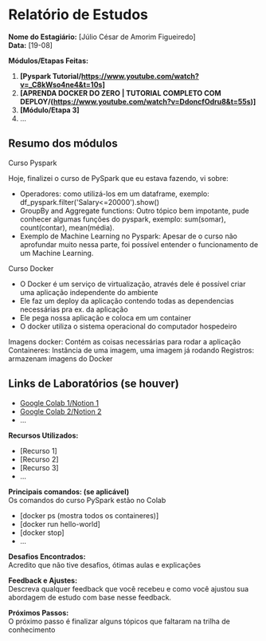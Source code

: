 # Relatório de Estudos

**Nome do Estagiário:** [Júlio César de Amorim Figueiredo]  
**Data:** [19-08]

**Módulos/Etapas Feitas:**  
1. **[Pyspark Tutorial/https://www.youtube.com/watch?v=_C8kWso4ne4&t=10s]**
2. **[APRENDA DOCKER DO ZERO | TUTORIAL COMPLETO COM DEPLOY/(https://www.youtube.com/watch?v=DdoncfOdru8&t=55s)]**
3. **[Módulo/Etapa 3]** 
4. ...

## Resumo dos módulos 

Curso Pyspark

Hoje, finalizei o curso de PySpark que eu estava fazendo, vi sobre:
- Operadores: como utilizá-los em um dataframe, exemplo: df_pyspark.filter('Salary<=20000').show()
- GroupBy and Aggregate functions: Outro tópico bem impotante, pude conhecer algumas funções do pyspark, exemplo: sum(somar), count(contar), mean(média).
- Exemplo de Machine Learning no Pyspark: Apesar de o curso não aprofundar muito nessa parte, foi possível entender o funcionamento de um Machine Learning.

Curso Docker

- O Docker é um serviço de virtualização, através dele é possível criar uma aplicação independente do ambiente
- Ele faz um deploy da aplicação contendo todas as dependencias necessárias pra ex. da aplicação
- Ele pega nossa aplicação e coloca em um container
- O docker utiliza o sistema operacional do computador hospedeiro

Imagens docker: Contém as coisas necessárias para rodar a aplicação
Containeres: Instância de uma imagem, uma imagem já rodando
Registros: armazenam imagens do Docker

## Links de Laboratórios (se houver)

- [Google Colab 1/Notion 1](https://colab.research.google.com/drive/1eRxh-PFCVCov1c5ioACiqRTGVBEQQltP?usp=sharing)
- [Google Colab 2/Notion 2](URL_do_Lab_2)
- ...

**Recursos Utilizados:**  
- [Recurso 1]
- [Recurso 2]
- [Recurso 3]
- ...

**Principais comandos: (se aplicável)**  
Os comandos do curso PySpark estão no Colab
- [docker ps (mostra todos os containeres)]
- [docker run hello-world]
- [docker stop]
- ...

**Desafios Encontrados:**  
Acredito que não tive desafios, ótimas aulas e explicações

**Feedback e Ajustes:**  
Descreva qualquer feedback que você recebeu e como você ajustou sua abordagem de estudo com base nesse feedback.

**Próximos Passos:**  
O próximo passo é finalizar alguns tópicos que faltaram na trilha de conhecimento
